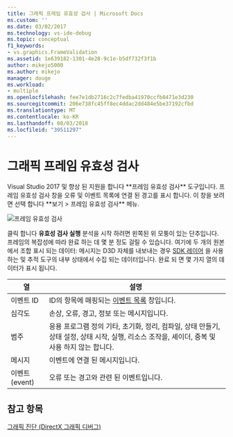 ```yaml
---
title: 그래픽 프레임 유효성 검사 | Microsoft Docs
ms.custom: ''
ms.date: 03/02/2017
ms.technology: vs-ide-debug
ms.topic: conceptual
f1_keywords:
- vs.graphics.FrameValidation
ms.assetid: 1e639182-1301-4e28-9c1e-b5df732f3f1b
author: mikejo5000
ms.author: mikejo
manager: douge
ms.workload:
- multiple
ms.openlocfilehash: fee7e1db2716c2c7fedba41970ccfb0471e3d230
ms.sourcegitcommit: 206e738fc45ff8ec4ddac2dd484e5be37192cfbd
ms.translationtype: MT
ms.contentlocale: ko-KR
ms.lasthandoff: 08/03/2018
ms.locfileid: "39511297"
---
```

# <a name="graphics-frame-validation"></a>그래픽 프레임 유효성 검사
<!-- VERSIONLESS --> Visual Studio 2017 및 향상 된 지원을 합니다 **프레임 유효성 검사** 도구입니다.  프레임 유효성 검사 창을 오류 및 이벤트 목록에 연결 된 경고를 표시 합니다.  이 창을 보려면 선택 합니다 **보기 > 프레임 유효성 검사** 메뉴.

![프레임 유효성 검사](media/gfx_diag_frame_validation.png)

클릭 합니다 **유효성 검사 실행** 분석을 시작 하려면 왼쪽된 위 모퉁이 있는 단추입니다.  프레임의 복잡성에 따라 완료 하는 데 몇 분 정도 걸릴 수 있습니다.  여기에 두 개의 원본에서 조합 표시 되는 데이터: 메시지는 D3D 자체를 내보내는 경우 [SDK 레이어](/windows/desktop/direct3d11/overviews-direct3d-11-devices-layers) 을 사용 하는 및 추적 도구의 내부 상태에서 수집 되는 데이터입니다. 완료 되 면 몇 가지 열의 데이터가 표시 됩니다.

**열**|**설명**
---|---
이벤트 ID | ID의 항목에 매핑되는 [이벤트 목록](graphics-event-list.md) 창입니다.
심각도 | 손상, 오류, 경고, 정보 또는 메시지입니다.
범주 | 응용 프로그램 정의 기타, 초기화, 정리, 컴파일, 상태 만들기, 상태 설정, 상태 시작, 실행, 리소스 조작을, 셰이더, 중복 및 사용 하지 않는 합니다.
메시지 | 이벤트에 연결 된 메시지입니다.
이벤트(event) | 오류 또는 경고와 관련 된 이벤트입니다.

## <a name="see-also"></a>참고 항목  
[그래픽 진단 (DirectX 그래픽 디버그)](visual-studio-graphics-diagnostics.md)   
<!-- /VERSIONLESS -->